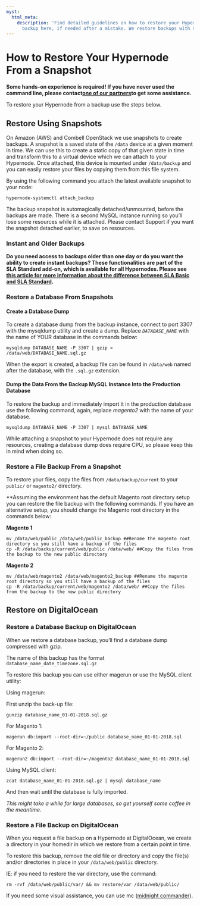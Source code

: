 ```yaml
---
myst:
  html_meta:
    description: 'Find detailed guidelines on how to restore your Hypernode from a
      backup here, if needed after a mistake. We restore backups with snapshots. '
---
```


<!-- source: https://support.hypernode.com/en/hypernode/backups/how-to-restore-your-hypernode-from-a-backup/ -->

# How to Restore Your Hypernode From a Snapshot

**Some hands-on experience is required! If you have never used the command line, please contact**[**one of our partners**](https://www.hypernode.com/partners/)**to get some assistance.**

To restore your Hypernode from a backup use the steps below.

## Restore Using Snapshots

On Amazon (AWS) and Combell OpenStack we use snapshots to create backups. A snapshot is a saved state of the `/data` device at a given moment in time. We can use this to create a static copy of that given state in time and transform this to a virtual device which we can attach to your Hypernode. Once attached, this device is mounted under `/data/backup` and you can easily restore your files by copying them from this file system.

By using the following command you attach the latest available snapshot to your node:

`hypernode-systemctl attach_backup`

The backup snapshot is automagically detached/unmounted, before the backups are made. There is a second MySQL instance running so you’ll lose some resources while it is attached. Please contact Support if you want the snapshot detached earlier, to save on resources.

### Instant and Older Backups

**Do you need access to backups older than one day or do you want the ability to create instant backups? These functionalities are part of the SLA Standard add-on, which is available for all Hypernodes. Please see [this article for more information about the difference between SLA Basic and SLA Standard](https://support.hypernode.com/en/hypernode/backups/hypernode-backup-policy#SLA-Standard).**

### Restore a Database From Snapshots

#### Create a Database Dump

To create a database dump from the backup instance, connect to port 3307 with the mysqldump utility and create a dump. Replace *`DATABASE_NAME`* with the name of YOUR database in the commands below:

```nginx
mysqldump DATABASE_NAME -P 3307 | gzip > /data/web/DATABASE_NAME.sql.gz
```

When the export is created, a backup file can be found in `/data/web` named after the database, with the `.sql.gz` extension.

#### Dump the Data From the Backup MySQL Instance Into the Production Database

To restore the backup and immediately import it in the production database use the following command, again, replace *magento2* with the name of your database.

```nginx
mysqldump DATABASE_NAME -P 3307 | mysql DATABASE_NAME
```

While attaching a snapshot to your Hypernode does not require any resources, creating a database dump does require CPU, so please keep this in mind when doing so.

### Restore a File Backup From a Snapshot

To restore your files, copy the files from `/data/backup/current` to your `public/` or `magento2/` directory.

\*\*Assuming the environment has the default Magento root directory setup you can restore the file backup with the following commands. If you have an alternative setup, you should change the Magento root directory in the commands below:

**Magento 1**

```nginx
mv /data/web/public /data/web/public_backup ##Rename the magento root directory so you still have a backup of the files
cp -R /data/backup/current/web/public /data/web/ ##Copy the files from the backup to the new public directory
```

**Magento 2**

```nginx
mv /data/web/magento2 /data/web/magento2_backup ##Rename the magento root directory so you still have a backup of the files
cp -R /data/backup/current/web/magento2 /data/web/ ##Copy the files from the backup to the new public directory
```

## Restore on DigitalOcean

### Restore a Database Backup on DigitalOcean

When we restore a database backup, you’ll find a database dump compressed with gzip.

The name of this backup has the format `database_name_date_timezone.sql.gz`

To restore this backup you can use either magerun or use the MySQL client utility:

Using magerun:

First unzip the back-up file:

```nginx
gunzip database_name_01-01-2018.sql.gz
```

For Magento 1:

```nginx
magerun db:import --root-dir=~/public database_name_01-01-2018.sql
```

For Magento 2:

```nginx
magerun2 db:import --root-dir=~/magento2 database_name_01-01-2018.sql
```

Using MySQL client:

```nginx
zcat database_name_01-01-2018.sql.gz | mysql database_name
```

And then wait until the database is fully imported.

*This might take a while for large databases, so get yourself some coffee in the meantime.*

### Restore a File Backup on DigitalOcean

When you request a file backup on a Hypernode at DigitalOcean, we create a directory in your homedir in which we restore from a certain point in time.

To restore this backup, remove the old file or directory and copy the file(s) and/or directories in place in your `/data/web/public` directory.

IE: if you need to restore the var directory, use the command:

```nginx
rm -rvf /data/web/public/var/ && mv restore/var /data/web/public/
```

If you need some visual assistance, you can use mc ([midnight commander](http://linuxcommand.org/lc3_adv_mc.php)).
